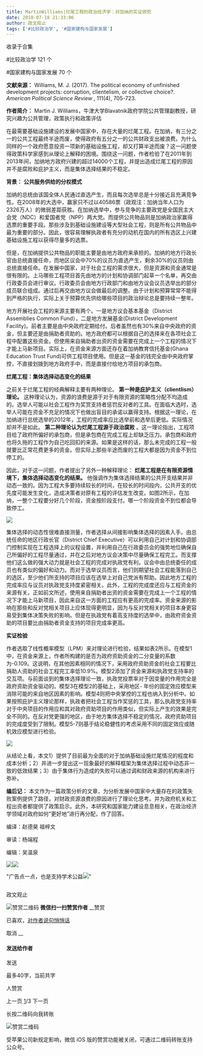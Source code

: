 ```yaml
---
title: MartinWilliams|烂尾工程的政治经济学：对加纳的实证研究
date: 2018-07-18 21:33:06
author: 政文观止
tags: ['#比较政治学', '#国家建构与国家发展']
---
```



收录于合集

#比较政治学 121 个

#国家建构与国家发展 70 个

  

**文献来源：** Williams, M. J. (2017). The political economy of unfinished
development projects: corruption, clientelism, or collective choice?.
_American Political Science Review_ , 111(4), 705-723.

  

 **作者简介：** Martin J. Williams，牛津大学Blavatnik政府学院公共管理副教授，研究兴趣为公共管理，政策执行和政策评估

  

  

在最需要基础设施建设的发展中国家中，存在大量的烂尾工程。在加纳，有三分之一的公共工程最终半途而废，使得政府有五分之一的公共财政支出被浪费。为什么同样的一个政府愿意投资一项新的基础设施工程，却又打算半途而废？这一问题使得政策科学家感到从理论上解释的困境。围绕这一问题，作者检验了在2011年到2013年间，加纳地方政府兴建的超过14000个工程，并提出造成烂尾工程的原因并不是腐败和庇护主义，而是集体选择结果的不稳定。

**背景：** **公共服务供给的分权模式**

  

加纳的总统由该国全体人民通过直选产生，而且每次选举总是十分接近且充满竞争性。在2008年的大选中，赢家只不过以40586票（政观注：加纳当年人口为2326万人）的微弱差距获胜。在加纳选举中，参与竞争的主要政党是全国民主大会党（NDC）和爱国者党（NPP）两大党。而提供公共物品则是加纳政治家赢得选票的重要手段。那些涉及到基础设施建设等大型社会工程，则是所有公共物品中最为重要的部分。因此，很容易理解执政者有充分的动机在国内的所有选区上兴建基础设施工程以获得尽量多的选票。  

  

但是，在加纳提供公共物品的职能主要是由地方政府来承担的。加纳的地方行政长官由总统直接任命，而地区议会中70%的议员为直选产生，剩余30%的议员则由总统直接任命。在发展中国家，对于社会工程的需求很大，但是资源和资金通常是很有限的。上马哪些工程项目首先由地方的计划和协调部门起草一个名单，再交由行政委员会进行审议。行政委员会由地方行政部门和由地方议会议员选举出的部分成员联合组成。通过后再交由地方议会做最后的调整。由于计划和预算常常不能得到严格的执行，实际上关于预算优先供给哪些项目的政治辩论总是要持续一整年。

  

地方开展社会工程的来源主要有两个。一是地方议会基本基金（District Assemblies Common Fund），二是地方发展基金(District
Development
Facility)。前者主要是由中央政府定期给付。后者虽然也有30%来自中央政府的资金，但主要还是由捐助者资助的。地方政府都可以根据自己的选择来在各项社会工程中配置这些资金。但使用来自捐助者出资的资金需要在完成上一个工程的情况下才能上马新项目。实际上，在资金来源方面还存在着加纳教育信托基金(Ghana
Education Trust Fund)可供工程项目使用。但是这一基金的钱完全由中央政府掌控，不直接划拨到地方政府手中，而是直接付给地方项目的承包商。

  

 **烂尾工程：集体选择动态变化的结果**

  

之前关于烂尾工程的经典解释主要有两种理论。 **第一种是庇护主义（clientlism）理论。**
这种理论认为，资源的浪费是源于对于有限资源的策略性分配不均造成的。选举人可能以社会工程作为奖赏支持者惩罚反对者的工具。在面临大选时，选举人可能在资金不充足的情况下也做出盲目的承诺以赢得支持。根据这一理论，在加纳进行总统选举的2012年，工程的完成率应比选举前和选举后更低。实际情况却并不是如此。
**第二种理论认为烂尾工程源于政治腐败**
。这一理论指出，工程项目给了政府所偏好的承包商，但是承包商在完成工程上却缺乏压力。承包商和政府也将久拖的工程作为自己吃回扣的来源。如果是这样的话，那么未完成的工程一般就要比正常花费更多的资金。但实际上那些半途而废的工程大都是因为资金不到位停工的。  

因此，对于这一问题，作者提出了另外一种解释理论： **烂尾工程是在有限资源情境下，集体选择动态变化的结果。**
他强调作为集体选择结果的公共开支结果并非动态一致的。因为工程大多要持续较长的时间，在较长的时间段内，公共开支的优先度可能发生变化，造成决策者对原有工程的评估发生改变。如图2所示，在加纳，一整个工程要分好几个阶段，资金按阶段支付。哪一个阶段资金不到位都会导致停工。

  

![](/images/545/2.png)

  

集体选择的动态性很难直接测量，作者选择从间接影响集体选择的因素入手。由总统任命的地区行政长官（District Chief
Executive）可以利用自己对计划和协调部门控制实现在工程选择上的议程设置，并利用自己在行政委员会的强势地位确保自己所偏好的工程尽量通过，并在之后对地方议会决策中尽量确保工程完工。而支撑他们这么做的强大动力就是社会工程的完成对执政党有利。议会中由总统委任的成员也有类似的偏好和动力。而对于选举议员而言，他们则期望社会工程能落到自己的选区，至少他们所支持的项目应该在选举上对自己党派有帮助。因此地方工程的完成率应与议员对执政党支持度紧密相关。此外，工程的完成度还应与工程资金的来源有关。正如前文所述，使用来自捐助者出资的资金需要在完成上一个工程的情况下才能上马新项目，因此来自这一方面的工程应有更高的完成率。资金来源的影响在那些和反对党相关项目上应体现得更明显，因为与反对党相关的项目本身更容易受到集体决策失败的影响。但是在执政党有着高支持度的选举中，由政府资金资助的项目要比由捐助者资金支持的项目完成率更高。

  

 **实证检验**

  

作者选取了线性概率模型（LPM）来对理论进行检验，结果如表2所示。在模型1中，在资金来源上，作者所构建的是否为政府资助资金的二分变量的系数为-0.109。这说明，在其他因素相同的情况下，采用政府资助资金的社会工程要比捐助人资助的社会工程完工率低10.9%。模型2添加了资金来源和执政党支持率的交互项。与前面谈到的集体选择理论一致，执政党投票率对于因变量的作用完全是政府资助资金驱动的。模型3在模型2的基础上，采用地区-
年份的固定效应模型来消除可能的来自地区因素的影响。模型4则把中央掌控的工程也纳入到分析中。如果按照庇护主义理论那样，执政者把社会工程当作奖惩的工具，那么执政党支持率对于中央项目的作用应和其对政府资助项目的作用类似，但实际上产生的效果是完全不同的。在反对党更强的地区，由于地方集体选择不稳定的情况，政府资助项目的完成度受到了限制。模型5-7则基于结论稳健性的考虑采用不同的固定效应或随机效应模型进行检验。

![](/images/545/3.png)

从结论上看，本文1）提供了目前最为全面的对于加纳基础设施烂尾情况的程度和成本分析；2）并进一步提出这一现象最好的解释框架为集体选择过程中动态非一致的低效结果；3）由于集体行为造成的失败可以通过调和财政来源的机构来进行弥补。

  

 **编后记：**
本文作为一篇政策分析的文章，为分析发展中国家中大量存在的政策失败案例提供了路径，对财政资源浪费的原因进行了理论化思考。并为政府机关和工程出资者都提供了政策启示。此外，本研究和国家能力建设息息相关，在政治经济学领域对政府如何“更好地”进行再分配，作了回答。

  

  

编译：赵德昊 祖梓文

审读：杨端程

编辑：吴温泉

![](/images/545/4.jpeg)![](/images/545/5.jpeg)

  

"广告点一点，也是支持学术公益![](/images/545/6.png)"

![]()

政文观止

![赞赏二维码]() **微信扫一扫赞赏作者** __赞赏

已喜欢，[对作者说句悄悄话](javascript:;)

取消 __

#### 发送给作者

发送

最多40字，当前共字

[](javascript:;) 人赞赏

上一页 [1](javascript:;)/3 下一页

长按二维码向我转账

![赞赏二维码]()

受苹果公司新规定影响，微信 iOS 版的赞赏功能被关闭，可通过二维码转账支持公众号。

